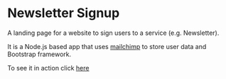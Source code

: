 # Newsletter Signup

A landing page for a website to sign users to a service (e.g. Newsletter).

It is a Node.js based app that uses [mailchimp](https://mailchimp.com) to store user data and Bootstrap framework.

To see it in action click [here](https://web-production-4add.up.railway.app/)
